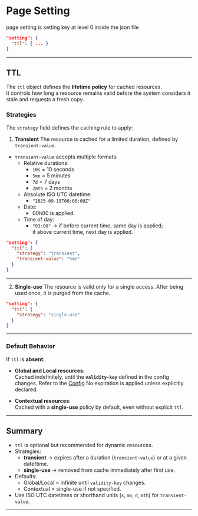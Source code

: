 # Page Setting

page setting is setting key at level 0 inside the json file

```json
"setting": {
  "ttl": { ... }
}
```

---

## TTL

The `ttl` object defines the **lifetime policy** for cached resources.  
It controls how long a resource remains valid before the system considers it stale and requests a fresh copy.

### Strategies

The `strategy` field defines the caching rule to apply:

1. **Transient**
The resource is cached for a limited duration, defined by `transient-value`.

- `transient-value` accepts multiple formats:
    - Relative durations:
        - `10s` = 10 seconds
        - `5mn` = 5 minutes
        - `7d` = 7 days
        - `2mth` = 2 months
    - Absolute ISO UTC datetime:
        - `"2025-09-15T00:00:00Z"`
    - Date:
        - 00h00 is applied.
    - Time of day:
        - `"03:00"` → if before current time, same day is applied;  
          if above current time, next day is applied.

```json
"setting": {
  "ttl": {
    "strategy": "transient",
    "transient-value": "5mn"
  }
}
```

---

2. **Single-use**
The resource is valid only for a single access. After being used once, it is purged from the cache.

```json
"setting": {
  "ttl": {
    "strategy": "single-use"
  }
}
```

---

### Default Behavior

If `ttl` is **absent**:

- **Global and Local resources**:  
  Cached indefinitely, until the **`validity-key`** defined in the config changes. Refer to the [Config](../config/index.md)
  No expiration is applied unless explicitly declared.

- **Contextual resources**:  
  Cached with a **single-use** policy by default, even without explicit `ttl`.

---

## Summary

- `ttl` is optional but recommended for dynamic resources.
- Strategies:
    - **transient** → expires after a duration (`transient-value`) or at a given date/time.
    - **single-use** → removed from cache immediately after first use.
- Defaults:
    - Global/Local = infinite until `validity-key` changes.
    - Contextual = single-use if not specified.
- Use ISO UTC datetimes or shorthand units (`s`, `mn`, `d`, `mth`) for `transient-value`.

---
